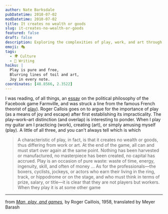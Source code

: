 ```yaml
---
author: Nate Barksdale
pubDatetime: 2010-07-02
modDatetime: 2010-07-02
title: It creates no wealth or goods
slug: it-creates-no-wealth-or-goods
featured: false
draft: false
description: Exploring the complexities of play, work, and art through Roger Caillois' insights on the nature of leisure and productivity.
emoji: 🎭
tags:
  - 🌍 Culture
  - 📝 Writing
haiku: |
  Play is pure and free,  
  Blurring lines of toil and art,  
  Joy in every note.
coordinates: [48.8566, 2.3522]
---
```


I was reading, of all things, an [essay](http://web.archive.org/web/20180729204321/http://mediacommons.futureofthebook.org:80/content/cultivated-play-farmville) on the political philosophy of the Facebook game Farmville, and was struck a line from the famous French theorist of [play](https://www.google.com/search?q=%22play%22%20en.wikipedia.org)). Roger Callois goes on to argue for the importance of play (as a means of joy and escape) after first establishing its impracticality. The play–work–art distinction (and overlap) is interesting to ponder. When I play my guitar am I practicing (work), creating (art), or simply amusing myself (play). A little of all three, and you can't always tell which is which

> A characteristic of play, in fact, is that it creates no wealth or goods, thus differing from work or art. At the end of the game, all can and must start over again at the same point. Nothing has been harvested or manufactured, no masterpiece has been created, no capital has accrued. Play is an occasion of pure waste: waste of time, energy, ingenuity, skill, and often of money ... As for the professionals—the boxers, cyclists, jockeys, or actors who earn their living in the ring, track, or hippodrome or on the stage, and who must think in terms of prize, salary, or title—it is clear that they are not players but workers. When they play it is at some other game

---

from _[Man, play, and games](http://books.google.com/books?id=bDjOPsjzfC4C&pg=PA212&lpg=PA212&dq;=),_ by Roger Caillois, 1958, translated by Meyer Barash
